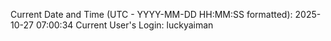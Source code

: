 Current Date and Time (UTC - YYYY-MM-DD HH:MM:SS formatted): 2025-10-27 07:00:34
Current User's Login: luckyaiman
